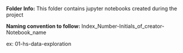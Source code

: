 **Folder Info:** This folder contains jupyter notebooks created during the project

**Naming convention to follow:**
Index_Number-Initials_of_creator-Notebook_name

ex: 01-hs-data-exploration
